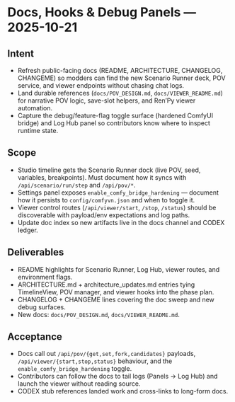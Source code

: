 # Docs, Hooks & Debug Panels — 2025-10-21

## Intent
- Refresh public-facing docs (README, ARCHITECTURE, CHANGELOG, CHANGEME) so modders can find the new Scenario Runner deck, POV service, and viewer endpoints without chasing chat logs.
- Land durable references (`docs/POV_DESIGN.md`, `docs/VIEWER_README.md`) for narrative POV logic, save-slot helpers, and Ren’Py viewer automation.
- Capture the debug/feature-flag toggle surface (hardened ComfyUI bridge) and Log Hub panel so contributors know where to inspect runtime state.

## Scope
- Studio timeline gets the Scenario Runner dock (live POV, seed, variables, breakpoints). Must document how it syncs with `/api/scenario/run/step` and `/api/pov/*`.
- Settings panel exposes `enable_comfy_bridge_hardening` — document how it persists to `config/comfyvn.json` and when to toggle it.
- Viewer control routes (`/api/viewer/start`, `/stop`, `/status`) should be discoverable with payload/env expectations and log paths.
- Update doc index so new artifacts live in the docs channel and CODEX ledger.

## Deliverables
- README highlights for Scenario Runner, Log Hub, viewer routes, and environment flags.
- ARCHITECTURE.md + architecture_updates.md entries tying TimelineView, POV manager, and viewer hooks into the phase plan.
- CHANGELOG + CHANGEME lines covering the doc sweep and new debug surfaces.
- New docs: `docs/POV_DESIGN.md`, `docs/VIEWER_README.md`.

## Acceptance
- Docs call out `/api/pov/{get,set,fork,candidates}` payloads, `/api/viewer/{start,stop,status}` behaviour, and the `enable_comfy_bridge_hardening` toggle.
- Contributors can follow the docs to tail logs (Panels → Log Hub) and launch the viewer without reading source.
- CODEX stub references landed work and cross-links to long-form docs.
